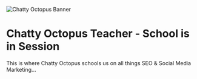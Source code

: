![Chatty Octopus Banner](https://teacher.chattyoctopus.com/images/octopusbanner.jpg)

# Chatty Octopus Teacher - School is in Session

This is where Chatty Octopus schools us on all things SEO & Social Media Marketing...
